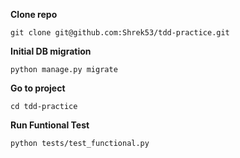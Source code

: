 **Clone repo**

`git clone git@github.com:Shrek53/tdd-practice.git`

**Initial DB migration**

`python manage.py migrate`

**Go to project**

`cd tdd-practice`

**Run Funtional Test**

`python tests/test_functional.py`
